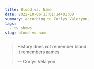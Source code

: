 ```yaml
---
title: Blood vs. Name
date: 2022-10-06T13:01:14+01:00
summary: according to Corlys Valeryon.
tags:
  - tv shows
slug: blood-vs-name
---
```


> History does not remember blood.  
> It remembers names.

> &mdash; Corlys Velaryon
